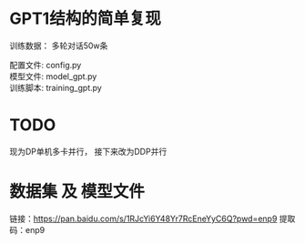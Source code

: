 # GPT1结构的简单复现

训练数据：
多轮对话50w条

配置文件: config.py \
模型文件: model_gpt.py \
训练脚本: training_gpt.py

# TODO
现为DP单机多卡并行， 接下来改为DDP并行

# 数据集 及 模型文件

链接：https://pan.baidu.com/s/1RJcYi6Y48Yr7RcEneYyC6Q?pwd=enp9
提取码：enp9
